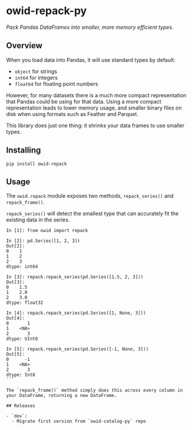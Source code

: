 # owid-repack-py

_Pack Pandas DataFrames into smaller, more memory efficient types._

## Overview

When you load data into Pandas, it will use standard types by default:

- `object` for strings
- `int64` for integers
- `float64` for floating point numbers

However, for many datasets there is a much more compact representation that Pandas could be using for that data. Using a more compact representation leads to lower memory usage, and smaller binary files on disk when using formats such as Feather and Parquet.

This library does just one thing: it shrinks your data frames to use smaller types.

## Installing

`pip install owid-repack`

## Usage

The `owid.repack` module exposes two methods, `repack_series()` and `repack_frame()`.

`repack_series()` will detect the smallest type that can accurately fit the existing data in the series.

````ipython
In [1]: from owid import repack

In [2]: pd.Series([1, 2, 3])
Out[2]:
0    1
1    2
2    3
dtype: int64

In [3]: repack.repack_series(pd.Series([1.5, 2, 3]))
Out[3]:
0    1.5
1    2.0
2    3.0
dtype: float32

In [4]: repack.repack_series(pd.Series([1, None, 3]))
Out[4]:
0       1
1    <NA>
2       3
dtype: UInt8

In [5]: repack.repack_series(pd.Series([-1, None, 3]))
Out[5]:
0      -1
1    <NA>
2       3
dtype: Int8
```

The `repack_frame()` method simply does this across every column in your DataFrame, returning a new DataFrame.

## Releases

- `dev`:
  - Migrate first version from `owid-catalog-py` repo
````
